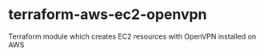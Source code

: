 # terraform-aws-ec2-openvpn
Terraform module which creates EC2 resources with OpenVPN installed on AWS
